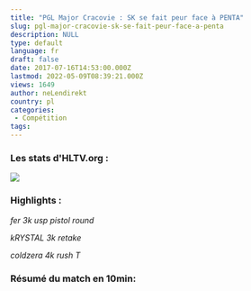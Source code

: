 ```yaml
---
title: "PGL Major Cracovie : SK se fait peur face à PENTA"
slug: pgl-major-cracovie-sk-se-fait-peur-face-a-penta
description: NULL
type: default
language: fr
draft: false
date: 2017-07-16T14:53:00.000Z
lastmod: 2022-05-09T08:39:21.000Z
views: 1649
author: neLendirekt
country: pl
categories:
 - Compétition
tags:
---
```

### Les stats d'HLTV.org :

_![](/storage/images/596b7f985b8dbskpng.png)_

### Highlights :

_fer 3k usp pistol round_   

_kRYSTAL 3k retake_   

_coldzera 4k rush T_   

### Résumé du match en 10min:
